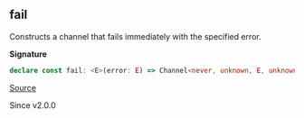 ## fail

Constructs a channel that fails immediately with the specified error.

**Signature**

```ts
declare const fail: <E>(error: E) => Channel<never, unknown, E, unknown, never, unknown>
```

[Source](https://github.com/Effect-TS/effect/tree/main/packages/effect/src/Channel.ts#L805)

Since v2.0.0
